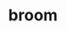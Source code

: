 ---
layout: objects
title: broom
emoji: broom
permalink: 🧹.html
image: assets/img/3moji/broom.png
---